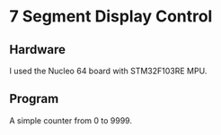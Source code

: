 # 7 Segment Display Control
## Hardware
I used the Nucleo 64 board with STM32F103RE MPU.

## Program
A simple counter from 0 to 9999.
